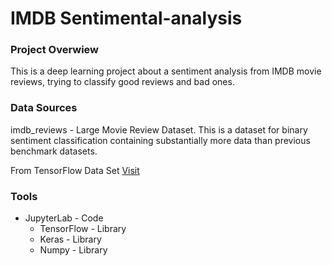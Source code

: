 # IMDB Sentimental-analysis

### Project Overwiew

This is a deep learning project about a sentiment analysis from IMDB movie reviews, trying to classify good reviews and bad ones.

### Data Sources

imdb_reviews - Large Movie Review Dataset. This is a dataset for binary sentiment classification containing substantially more data than previous benchmark datasets.

From TensorFlow Data Set [Visit](https://www.tensorflow.org/datasets/catalog/imdb_reviews)

### Tools

- JupyterLab - Code
  - TensorFlow - Library
  - Keras - Library
  - Numpy - Library
